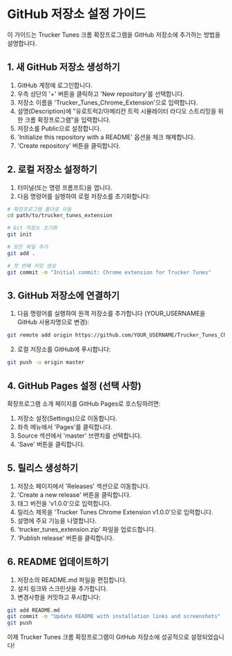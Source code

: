 # GitHub 저장소 설정 가이드

이 가이드는 Trucker Tunes 크롬 확장프로그램을 GitHub 저장소에 추가하는 방법을 설명합니다.

## 1. 새 GitHub 저장소 생성하기

1. GitHub 계정에 로그인합니다.
2. 우측 상단의 '+' 버튼을 클릭하고 'New repository'를 선택합니다.
3. 저장소 이름을 'Trucker_Tunes_Chrome_Extension'으로 입력합니다.
4. 설명(Description)에 "유로트럭2/아메리칸 트럭 시뮬레이터 라디오 스트리밍을 위한 크롬 확장프로그램"을 입력합니다.
5. 저장소를 Public으로 설정합니다.
6. 'Initialize this repository with a README' 옵션을 체크 해제합니다.
7. 'Create repository' 버튼을 클릭합니다.

## 2. 로컬 저장소 설정하기

1. 터미널(또는 명령 프롬프트)을 엽니다.
2. 다음 명령어를 실행하여 로컬 저장소를 초기화합니다:

```bash
# 확장프로그램 폴더로 이동
cd path/to/trucker_tunes_extension

# Git 저장소 초기화
git init

# 모든 파일 추가
git add .

# 첫 번째 커밋 생성
git commit -m "Initial commit: Chrome extension for Trucker Tunes"
```

## 3. GitHub 저장소에 연결하기

1. 다음 명령어를 실행하여 원격 저장소를 추가합니다 (YOUR_USERNAME을 GitHub 사용자명으로 변경):

```bash
git remote add origin https://github.com/YOUR_USERNAME/Trucker_Tunes_Chrome_Extension.git
```

2. 로컬 저장소를 GitHub에 푸시합니다:

```bash
git push -u origin master
```

## 4. GitHub Pages 설정 (선택 사항)

확장프로그램 소개 페이지를 GitHub Pages로 호스팅하려면:

1. 저장소 설정(Settings)으로 이동합니다.
2. 좌측 메뉴에서 'Pages'를 클릭합니다.
3. Source 섹션에서 'master' 브랜치를 선택합니다.
4. 'Save' 버튼을 클릭합니다.

## 5. 릴리스 생성하기

1. 저장소 페이지에서 'Releases' 섹션으로 이동합니다.
2. 'Create a new release' 버튼을 클릭합니다.
3. 태그 버전을 'v1.0.0'으로 입력합니다.
4. 릴리스 제목을 'Trucker Tunes Chrome Extension v1.0.0'으로 입력합니다.
5. 설명에 주요 기능을 나열합니다.
6. 'trucker_tunes_extension.zip' 파일을 업로드합니다.
7. 'Publish release' 버튼을 클릭합니다.

## 6. README 업데이트하기

1. 저장소의 README.md 파일을 편집합니다.
2. 설치 링크와 스크린샷을 추가합니다.
3. 변경사항을 커밋하고 푸시합니다:

```bash
git add README.md
git commit -m "Update README with installation links and screenshots"
git push
```

이제 Trucker Tunes 크롬 확장프로그램이 GitHub 저장소에 성공적으로 설정되었습니다!
